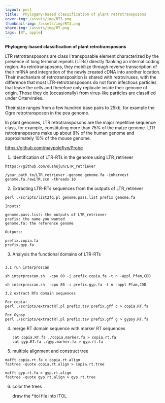 ```yaml
---
layout: post
title:  Phylogeny-based classification of plant retrotransposons
cover-img: /assets/img/RT3.png
thumbnail-img: /assets/img/RT3.png
share-img: /assets/img/RT.png
tags: [RT, apple]
---
```


**Phylogeny-based classification of plant retrotransposons**

LTR retrotransposons are class I transposable element characterized by the presence of long terminal repeats (LTRs) directly flanking an internal coding region. As retrotransposons, they mobilize through reverse transcription of their mRNA and integration of the newly created cDNA into another location. Their mechanism of retrotransposition is shared with retroviruses, with the difference that most LTR-retrotransposons do not form infectious particles that leave the cells and therefore only replicate inside their genome of origin. Those they do (occasionally) from virus-like particles are classified under Ortervirales.

Their size ranges from a few hundred base pairs to 25kb, for example the Ogre retrotransposon in the pea genome.

In plant genomes, LTR retrotransposons are the major repetitive sequence class, for example, constituting more than 75% of the maize genome. LTR retrotransposons make up about 8% of the human genome and approximately 10% of the mouse genome.


https://github.com/maypoleflyn/Probe


1. Identification of LTR-RTs in the genome using LTR_retriever

```
https://github.com/oushujun/LTR_retriever

/your_path_to/LTR_retriever -genome genome.fa -inharvest genome.fa.rawLTR.scn -threads 10 

```

2.  Extracting LTR-RTs sequences from the outputs of LTR_retriever

   ```
   perl ./scripts/list2fq.pl genome.pass.list prefix genome.fa 
   
   Inputs:
   
   genome.pass.list: the outputs of LTR_retriever
   prefix: the name you wanted 
   genome.fa: the reference genome
   
   Outputs:
   
   prefix.copia.fa
   prefix.gyp.fa
   ```

3.  Analysis the functional domains of LTR-RTs

   

```

3.1 run interproscan 

sh interproscan.sh  -cpu 80 -i prefix.copia.fa -t n -appl Pfam,CDD 

sh interproscan.sh  -cpu 80 -i prefix.gyp.fa -t n -appl Pfam,CDD 

3.2 extract RTs domain sequences

For copia:
perl ./scripts/extractRT.pl prefix.tsv prefix.gff c > copia.RT.fa

For Gypsy
perl ./scripts/extractRT.pl prefix.tsv prefix.gff g > gypsy.RT.fa
```

4. merge RT domain sequence with marker RT sequences 

   ```
   cat copia.RT.fa ./copia.marker.fa > copia.rt.fa
   cat gyp.RT.fa ./gyp.marker.fa > gyp.rt.fa 
   ```

   

5.  multiple alignment and construct tree

   ```
   mafft copia.rt.fa > copia.rt.align
   fastree -quote copia.rt.align > copia.rt.tree
   
   mafft gyp.rt.fa > gyp.rt.align
   fastree -quote gyp.rt.align > gyp.rt.tree
   ```

   

6. color the trees

   draw the *itol file into ITOL 
